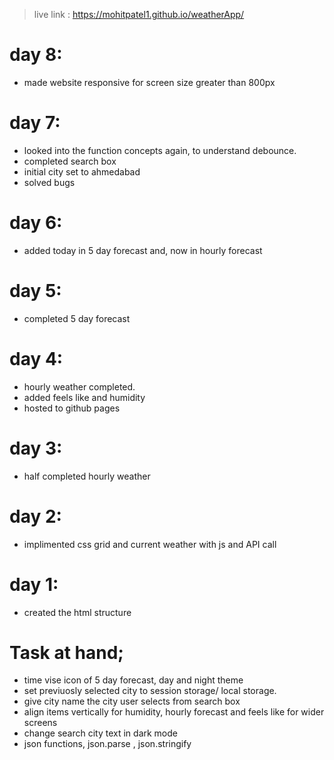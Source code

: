 > live link : https://mohitpatel1.github.io/weatherApp/

# day 8:
- made website responsive for screen size greater than 800px

# day 7:
- looked into the function concepts again, to understand debounce.
- completed search box
- initial city set to ahmedabad
- solved bugs

# day 6:
- added today in 5 day forecast and, now in hourly forecast

# day 5: 
- completed 5 day forecast

# day 4:
- hourly weather completed.
- added feels like and humidity
- hosted to github pages

# day 3:
- half completed hourly weather

# day 2:
- implimented css grid and current weather with js and API call

# day 1:
- created the html structure

# Task at hand;
- time vise icon of 5 day forecast, day and night theme
- set previuosly selected city to session storage/ local storage.
- give city name the city user selects from search box
- align items vertically for humidity, hourly forecast and feels like for wider screens
- change search city text in dark mode
- json functions, json.parse , json.stringify
